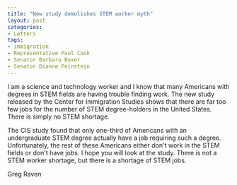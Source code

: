 ```yaml
---
title: "New study demolishes STEM worker myth"
layout: post
categories:
- Letters
tags:
- immigration
- Representative Paul Cook
- Senator Barbara Boxer
- Senator Dianne Feinstein
---
```


I am a science and technology worker and I know that many Americans with degrees in STEM fields are having trouble finding work. The new study released by the Center for Immigration Studies shows that there are far too few jobs for the number of STEM degree-holders in the United States. There is simply no STEM shortage.

The CIS study found that only one-third of Americans with an undergraduate STEM degree actually have a job requiring such a degree. Unfortunately, the rest of these Americans either don't work in the STEM fields or don't have jobs. I hope you will look at the study. There is not a STEM worker shortage, but there is a shortage of STEM jobs.

Greg Raven
